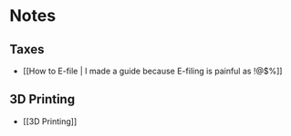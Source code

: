 # Notes

## Taxes
- [[How to E-file | I made a guide because E-filing is painful as !@$%]] 

## 3D Printing
- [[3D Printing]]
